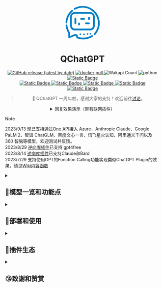 
<p align="center">
<img src="res/logo.png" alt="QChatGPT" width="120" />
</p>

<div align="center">

# QChatGPT

[![GitHub release (latest by date)](https://img.shields.io/github/v/release/RockChinQ/QChatGPT)](https://github.com/RockChinQ/QChatGPT/releases/latest)
<a href="https://hub.docker.com/repository/docker/rockchin/qchatgpt">
    <img src="https://img.shields.io/docker/pulls/rockchin/qchatgpt?color=blue" alt="docker pull">
  </a>
![Wakapi Count](https://wakapi.dev/api/badge/RockChinQ/interval:any/project:QChatGPT)
<img src="https://img.shields.io/badge/python-3.9+-blue.svg" alt="python">
<a href="https://github.com/RockChinQ/QChatGPT/wiki">
<img alt="Static Badge" src="https://img.shields.io/badge/%E6%9F%A5%E7%9C%8B-%E9%A1%B9%E7%9B%AEWiki-blue">
</a><br/>
<a href="http://qm.qq.com/cgi-bin/qm/qr?_wv=1027&k=66-aWvn8cbP4c1ut_1YYkvvGVeEtyTH8&authKey=pTaKBK5C%2B8dFzQ4XlENf6MHTCLaHnlKcCRx7c14EeVVlpX2nRSaS8lJm8YeM4mCU&noverify=0&group_code=195992197">
<img alt="Static Badge" src="https://img.shields.io/badge/%E5%AE%98%E6%96%B9%E7%BE%A4-195992197-purple">
</a>
<a href="http://qm.qq.com/cgi-bin/qm/qr?_wv=1027&k=nC80H57wmKPwRDLFeQrDDjVl81XuC21P&authKey=2wTUTfoQ5v%2BD4C5zfpuR%2BSPMDqdXgDXA%2FS2wHI1NxTfWIG%2B%2FqK08dgyjMMOzhXa9&noverify=0&group_code=738382634">
<img alt="Static Badge" src="https://img.shields.io/badge/%E7%A4%BE%E5%8C%BA%E7%BE%A4-738382634-purple">
</a>
<a href="https://qchatgpt.rockchin.top">
<img alt="Static Badge" src="https://img.shields.io/badge/%E6%9F%A5%E7%9C%8B-%E7%A4%BE%E5%8C%BA%E7%BC%96%E5%86%99%E4%BD%BF%E7%94%A8%E6%89%8B%E5%86%8C-blue">
</a>
<a href="https://www.bilibili.com/video/BV14h4y1w7TC">
<img alt="Static Badge" src="https://img.shields.io/badge/%E8%A7%86%E9%A2%91%E6%95%99%E7%A8%8B-208647">
</a>
<a href="https://www.bilibili.com/video/BV11h4y1y74H">
<img alt="Static Badge" src="https://img.shields.io/badge/Linux%E9%83%A8%E7%BD%B2%E8%A7%86%E9%A2%91-208647">
</a>

<blockquote> 🥳 QChatGPT 一周年啦，感谢大家的支持！欢迎前往<a href="https://github.com/RockChinQ/QChatGPT/discussions/627">讨论</a>。</blockquote>

<details>
<summary>回复效果演示（带有联网插件）</summary>
<img alt="联网演示GIF" src="res/webwlkr-demo.gif" width="300px">
</details>
</div>

> [!NOTE]  
> 2023/9/13 现已支持通过[One API](https://github.com/songquanpeng/one-api)接入 Azure、Anthropic Claude、Google PaLM 2、智谱 ChatGLM、百度文心一言、讯飞星火认知、阿里通义千问以及 360 智脑等模型，欢迎测试并反馈。  
> 2023/8/29 [逆向库插件](https://github.com/RockChinQ/revLibs)已支持 gpt4free  
> 2023/8/14 [逆向库插件](https://github.com/RockChinQ/revLibs)已支持Claude和Bard  
> 2023/7/29 支持使用GPT的Function Calling功能实现类似ChatGPT Plugin的效果，请见[Wiki内容函数](https://github.com/RockChinQ/QChatGPT/wiki/6-%E6%8F%92%E4%BB%B6%E4%BD%BF%E7%94%A8-%E5%86%85%E5%AE%B9%E5%87%BD%E6%95%B0)  

<details>
<summary>

## 🍺模型一览和功能点

</summary>

### 文字对话

- OpenAI GPT-3.5模型(ChatGPT API), 本项目原生支持, 默认使用
- OpenAI GPT-3模型, 本项目原生支持, 部署完成后前往`config.py`切换
- OpenAI GPT-4模型, 本项目原生支持, 目前需要您的账户通过OpenAI的内测申请, 请前往`config.py`切换
- ChatGPT网页版GPT-3.5模型, 由[插件](https://github.com/RockChinQ/revLibs)接入
- ChatGPT网页版GPT-4模型, 目前需要ChatGPT Plus订阅, 由[插件](https://github.com/RockChinQ/revLibs)接入
- New Bing逆向库, 由[插件](https://github.com/RockChinQ/revLibs)接入
- HuggingChat, 由[插件](https://github.com/RockChinQ/revLibs)接入, 仅支持英文
- Claude, 由[插件](https://github.com/RockChinQ/revLibs)接入
- Google Bard, 由[插件](https://github.com/RockChinQ/revLibs)接入

### 模型聚合平台

- [One API](https://github.com/songquanpeng/one-api), Azure、Anthropic Claude、Google PaLM 2、智谱 ChatGLM、百度文心一言、讯飞星火认知、阿里通义千问以及 360 智脑等模型的官方接口转换成 OpenAI API 接入，QChatGPT 原生支持，您需要先配置 One API，之后在`config.py`中设置反向代理和`One API`的密钥后使用。
- [gpt4free](https://github.com/xtekky/gpt4free), 破解以免费使用多个平台的各种文字模型, 由[插件](https://github.com/RockChinQ/revLibs)接入, 无需鉴权, 稳定性较差。
- [Poe](https://poe.com), 破解免费使用Poe上多个平台的模型, 由[oliverkirk-sudo/ChatPoeBot](https://github.com/oliverkirk-sudo/ChatPoeBot)接入（由于 Poe 上可用的大部分模型现已通过[revLibs插件](https://github.com/RockChinQ/revLubs)或其他方式接入，此插件现已停止维护）。

### 故事续写

- NovelAI API, 由[插件](https://github.com/dominoar/QCPNovelAi)接入

### 图片绘制

- OpenAI DALL·E模型, 本项目原生支持, 使用方法查看[Wiki功能使用页](https://github.com/RockChinQ/QChatGPT/wiki/1-%E5%8A%9F%E8%83%BD%E4%BD%BF%E7%94%A8#%E5%8A%9F%E8%83%BD%E7%82%B9%E5%88%97%E4%B8%BE)
- NovelAI API, 由[插件](https://github.com/dominoar/QCPNovelAi)接入

### 语音生成

- TTS+VITS, 由[插件](https://github.com/dominoar/QChatPlugins)接入
- Plachta/VITS-Umamusume-voice-synthesizer, 由[插件](https://github.com/oliverkirk-sudo/chat_voice)接入


安装[此插件](https://github.com/RockChinQ/Switcher)，即可在使用中切换文字模型。

### 功能点

<details>
<summary>✅支持敏感词过滤，避免账号风险</summary>

  - 难以监测机器人与用户对话时的内容，故引入此功能以减少机器人风险
  - 加入了百度云内容审核，在`config.py`中修改`baidu_check`的值，并填写`baidu_api_key`和`baidu_secret_key`以开启此功能
  - 编辑`sensitive.json`，并在`config.py`中修改`sensitive_word_filter`的值以开启此功能
</details>

<details>
<summary>✅群内多种响应规则，不必at</summary>

  - 默认回复`ai`作为前缀或`@`机器人的消息
  - 详细见`config.py`中的`response_rules`字段
</details>

<details>
<summary>✅完善的多api-key管理，超额自动切换</summary>

  - 支持配置多个`api-key`，内部统计使用量并在超额时自动切换
  - 请在`config.py`中修改`openai_config`的值以设置`api-key`
  - 可以在`config.py`中修改`api_key_fee_threshold`来自定义切换阈值
  - 运行期间向机器人说`!usage`以查看当前使用情况
</details>

<details>
<summary>✅支持预设文字</summary>

  - 支持以自然语言预设文字，自定义机器人人格等信息
  - 详见`config.py`中的`default_prompt`部分
  - 支持设置多个预设情景，并通过!reset、!default等命令控制，详细请查看[wiki命令](https://github.com/RockChinQ/QChatGPT/wiki/1-%E5%8A%9F%E8%83%BD%E4%BD%BF%E7%94%A8#%E6%9C%BA%E5%99%A8%E4%BA%BA%E6%8C%87%E4%BB%A4)
</details>

<details>
<summary>✅支持对话、绘图等模型，可玩性更高</summary>

  - 现已支持OpenAI的对话`Completion API`和绘图`Image API`
  - 向机器人发送命令`!draw <prompt>`即可使用绘图模型
</details>
<details>
<summary>✅支持命令控制热重载、热更新</summary>

  - 允许在运行期间修改`config.py`或其他代码后，以管理员账号向机器人发送命令`!reload`进行热重载，无需重启
  - 运行期间允许以管理员账号向机器人发送命令`!update`进行热更新，拉取远程最新代码并执行热重载
</details>
<details>
<summary>✅支持插件加载🧩</summary>

  - 自行实现插件加载器及相关支持
  - 支持GPT的Function Calling功能
  - 详细查看[插件使用页](https://github.com/RockChinQ/QChatGPT/wiki/5-%E6%8F%92%E4%BB%B6%E4%BD%BF%E7%94%A8)
</details>
<details>
<summary>✅私聊、群聊黑名单机制</summary>

  - 支持将人或群聊加入黑名单以忽略其消息
  - 详见Wiki`加入黑名单`节
</details>
<details>
<summary>✅长消息处理策略</summary>

  - 支持将长消息转换成图片或消息记录组件，避免消息刷屏
  - 请查看`config.py`中`blob_message_strategy`等字段
</details>
<details>
<summary>✅回复速度限制</summary>

  - 支持限制单会话内每分钟可进行的对话次数
  - 具有“等待”和“丢弃”两种策略
    - “等待”策略：在获取到回复后，等待直到此次响应时间达到对话响应时间均值
    - “丢弃”策略：此分钟内对话次数达到限制时，丢弃之后的对话
  - 详细请查看config.py中的相关配置
</details>
<details>
<summary>✅支持使用网络代理</summary>

  - 目前已支持正向代理访问接口
  - 详细请查看config.py中的`openai_config`的说明
</details>
<details>
<summary>✅支持自定义提示内容</summary>

  - 允许用户自定义报错、帮助等提示信息
  - 请查看`tips.py`
</details>

### 🏞️截图

<img alt="私聊GPT-3.5" src="res/screenshots/person_gpt3.5.png" width="400"/>
<br/>
<img alt="群聊GPT-3.5" src="res/screenshots/group_gpt3.5.png" width="400"/>
<br/>
<img alt="New Bing" src="res/screenshots/person_newbing.png" width="400"/>

详情请查看[Wiki功能使用页](https://github.com/RockChinQ/QChatGPT/wiki/1-%E5%8A%9F%E8%83%BD%E4%BD%BF%E7%94%A8)

</details>

<details>

<summary>

## 🚀部署和使用

</summary>

> **NOTE**
> - 部署过程中遇到任何问题，请先在[QChatGPT](https://github.com/RockChinQ/QChatGPT/issues)或[qcg-installer](https://github.com/RockChinQ/qcg-installer/issues)的issue里进行搜索  
> - QChatGPT需要Python版本>=3.9  
> - 官方群和社区群群号请见文档顶部

### - 注册OpenAI账号

<details>
<summary>点此查看步骤</summary>

> 若您要直接使用非OpenAI的模型（如New Bing），可跳过此步骤，直接进行之后的部署，完成后按照相关插件的文档进行配置即可

参考以下文章自行注册

> [国内注册ChatGPT的方法(100%可用)](https://www.pythonthree.com/register-openai-chatgpt/)  
> [手把手教你如何注册ChatGPT，超级详细](https://guxiaobei.com/51461)

注册成功后请前往[个人中心查看](https://beta.openai.com/account/api-keys)api_key  
完成注册后，使用以下自动化或手动部署步骤

</details>

### - Docker或自动化部署

<details>
<summary>展开查看，以下方式二选一，Linux首选Docker，Windows首选安装器</summary>

#### Docker方式

> docker方式较为复杂，若您不**熟悉**docker的操作及相关知识，强烈建议您使用其他方式部署，我们**不会且难以**解决您主机上多个容器的连接问题。

请查看[此文档](res/docs/docker_deployment.md)  

#### 安装器方式

使用[此安装器](https://github.com/RockChinQ/qcg-installer)（若无法访问请到[Gitee](https://gitee.com/RockChin/qcg-installer)）进行部署

- 安装器目前仅支持部分平台，请到仓库文档查看，其他平台请手动部署

</details>

### - 手动部署
<details>
<summary>手动部署适用于所有平台</summary>

- 请使用Python 3.9.x以上版本   

#### ① 配置QQ登录框架

目前支持mirai和go-cqhttp，配置任意一个即可

<details>
<summary>mirai</summary>

1. 按照[此教程](https://yiri-mirai.wybxc.cc/tutorials/01/configuration)配置Mirai及mirai-api-http  
2. 启动mirai-console后，使用`login`命令登录QQ账号，保持mirai-console运行状态  
3. 在下一步配置主程序时请在config.py中将`msg_source_adapter`设为`yirimirai`

</details>

<details>
<summary>go-cqhttp</summary>

1. 按照[此文档](https://github.com/RockChinQ/QChatGPT/wiki/9-go-cqhttp%E9%85%8D%E7%BD%AE)配置go-cqhttp
2. 启动go-cqhttp，确保登录成功，保持运行
3. 在下一步配置主程序时请在config.py中将`msg_source_adapter`设为`nakuru`

</details>

#### ② 配置主程序

1. 克隆此项目

```bash
git clone https://github.com/RockChinQ/QChatGPT
cd QChatGPT
```

2. 安装依赖

```bash
pip3 install requests -r requirements.txt
```

3. 运行一次主程序，生成配置文件

```bash
python3 main.py
```

4. 编辑配置文件`config.py`

按照文件内注释填写配置信息

5. 运行主程序

```bash
python3 main.py
```

无报错信息即为运行成功

**常见问题**

- mirai登录提示`QQ版本过低`，见[此issue](https://github.com/RockChinQ/QChatGPT/issues/137)
- 如提示安装`uvicorn`或`hypercorn`请*不要*安装，这两个不是必需的，目前存在未知原因bug
- 如报错`TypeError: As of 3.10, the *loop* parameter was removed from Lock() since it is no longer necessary`, 请参考 [此处](https://github.com/RockChinQ/QChatGPT/issues/5)

</details>

**部署完成后必看: [命令说明](https://github.com/RockChinQ/QChatGPT/wiki/1-%E5%8A%9F%E8%83%BD%E4%BD%BF%E7%94%A8#%E6%9C%BA%E5%99%A8%E4%BA%BA%E6%8C%87%E4%BB%A4)**  

所有功能查看[Wiki功能使用页](https://github.com/RockChinQ/QChatGPT/wiki/1-%E5%8A%9F%E8%83%BD%E4%BD%BF%E7%94%A8)  

</details>

<details>
<summary>

## 🧩插件生态

</summary>

⭐我们已经支持了[GPT的Function Calling能力](https://platform.openai.com/docs/guides/gpt/function-calling)，请查看[Wiki内容函数](https://github.com/RockChinQ/QChatGPT/wiki/6-%E6%8F%92%E4%BB%B6%E4%BD%BF%E7%94%A8-%E5%86%85%E5%AE%B9%E5%87%BD%E6%95%B0)  

> 使用方法见：[Wiki插件使用](https://github.com/RockChinQ/QChatGPT/wiki/5-%E6%8F%92%E4%BB%B6%E4%BD%BF%E7%94%A8)  
> 开发教程见：[Wiki插件开发](https://github.com/RockChinQ/QChatGPT/wiki/7-%E6%8F%92%E4%BB%B6%E5%BC%80%E5%8F%91)


[所有插件列表](https://github.com/stars/RockChinQ/lists/qchatgpt-%E6%8F%92%E4%BB%B6)，欢迎提出issue以提交新的插件

### 部分插件

- [WebwlkrPlugin](https://github.com/RockChinQ/WebwlkrPlugin) - 让机器人能联网！！
- [revLibs](https://github.com/RockChinQ/revLibs) - 将ChatGPT网页版、Claude、Bard、Hugging Chat等破解版接入此项目，关于[官方接口和网页版有什么区别](https://github.com/RockChinQ/QChatGPT/wiki/8-%E5%AE%98%E6%96%B9%E6%8E%A5%E5%8F%A3%E3%80%81ChatGPT%E7%BD%91%E9%A1%B5%E7%89%88%E3%80%81ChatGPT-API%E5%8C%BA%E5%88%AB)
- [Switcher](https://github.com/RockChinQ/Switcher) - 支持通过命令切换使用的模型
- [hello_plugin](https://github.com/RockChinQ/hello_plugin) - `hello_plugin` 的储存库形式，插件开发模板
- [oliverkirk-sudo/chat_voice](https://github.com/oliverkirk-sudo/chat_voice) - 文字转语音输出，支持HuggingFace上的[VITS模型](https://huggingface.co/spaces/Plachta/VITS-Umamusume-voice-synthesizer),azure语音合成,vits本地语音合成,sovits语音合成
- [RockChinQ/WaitYiYan](https://github.com/RockChinQ/WaitYiYan) - 实时获取百度`文心一言`等待列表人数
- [chordfish-k/QChartGPT_Emoticon_Plugin](https://github.com/chordfish-k/QChartGPT_Emoticon_Plugin) - 使机器人根据回复内容发送表情包
- [oliverkirk-sudo/ChatPoeBot](https://github.com/oliverkirk-sudo/ChatPoeBot) - 接入[Poe](https://poe.com/)上的机器人
- [lieyanqzu/WeatherPlugin](https://github.com/lieyanqzu/WeatherPlugin) - 天气查询插件
- [SysStatPlugin](https://github.com/RockChinQ/SysStatPlugin) - 查看系统状态
- [oliverkirk-sudo/qchat_system_status](https://github.com/oliverkirk-sudo/qchat_system_status) - 以图片的形式输出系统状态
- [oliverkirk-sudo/QChatAIPaint](https://github.com/oliverkirk-sudo/QChatAIPaint) - 基于[Holara](https://holara.ai/)的ai绘图插件
- [oliverkirk-sudo/QChatCodeRunner](https://github.com/oliverkirk-sudo/QChatCodeRunner) - 基于[CodeRunner-Plugin](https://github.com/oliverkirk-sudo/CodeRunner-Plugin)的代码运行与图表生成插件
- [oliverkirk-sudo/QChatWeather](https://github.com/oliverkirk-sudo/QChatWeather) - 生成好看的天气图片，基于和风天气
- [oliverkirk-sudo/QChatMarkdown](https://github.com/oliverkirk-sudo/QChatMarkdown) - 将机器人输出的markdown转换为图片，基于[playwright](https://playwright.dev/python/docs/intro)
- [ruuuux/WikipediaSearch](https://github.com/ruuuux/WikipediaSearch) - Wikipedia 搜索插件
- [zuo-shi-yun/discountAssistant](https://github.com/zuo-shi-yun/discountAssistant) - 自动筛选并发送羊毛群内的优惠券
- [zuo-shi-yun/Gatekeeper ](https://github.com/zuo-shi-yun/Gatekeeper) - QChatGPT的看门狗，包含黑白名单、临时用户机制

</details>

<details>

<summary>

## 😘致谢和赞赏

</summary>

- [@the-lazy-me](https://github.com/the-lazy-me) 为本项目制作[视频教程](https://www.bilibili.com/video/BV1Y14y1Q7kQ)
- [@mikumifa](https://github.com/mikumifa) 本项目Docker部署仓库开发者
- [@dominoar](https://github.com/dominoar) 为本项目开发多种插件
- [@万神的星空](https://github.com/qq255204159)  整合包发行
- [@ljcduo](https://github.com/ljcduo)  GPT-4 API内测账号提供

以及所有[贡献者](https://github.com/RockChinQ/QChatGPT/graphs/contributors)和其他为本项目提供支持的朋友们。

<img alt="赞赏码" src="res/mm_reward_qrcode_1672840549070.png" width="400" height="400"/>

</details>
